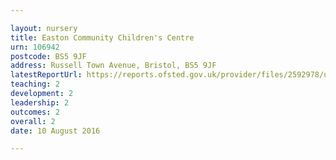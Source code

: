 ```yaml
---

layout: nursery
title: Easton Community Children's Centre
urn: 106942
postcode: BS5 9JF
address: Russell Town Avenue, Bristol, BS5 9JF
latestReportUrl: https://reports.ofsted.gov.uk/provider/files/2592978/urn/106942.pdf
teaching: 2
development: 2
leadership: 2
outcomes: 2
overall: 2
date: 10 August 2016

---
```

